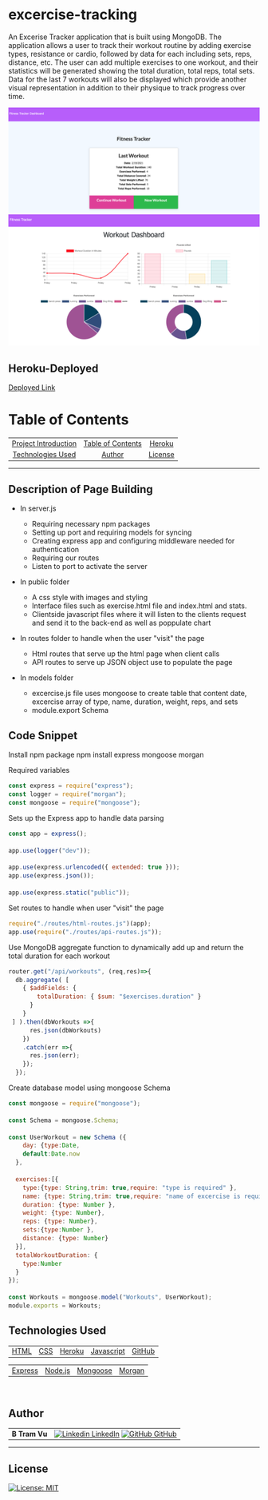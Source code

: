 # excercise-tracking
An Excerise Tracker application that is built using MongoDB. The application allows a user to track their workout routine by adding exercise types, resistance or cardio, followed by data for each including sets, reps, distance, etc. The user can add multiple exercises to one workout, and their statistics will be generated showing the total duration, total reps, total sets. Data for the last 7 workouts will also be displayed which provide another visual representation in addition to their physique to track progress over time.


![Site Picture](./public/lastworkout.png)
![Site Picture](./public/charts.png)


## Heroku-Deployed

[Deployed Link](https://b-workout.herokuapp.com/)  

# Table of Contents 

| |||
|:-:|:-:|:-:|
|[Project Introduction](#excercise-tracking) | [Table of Contents](#table-of-contents) | [Heroku](#heroku-deployed) |  [Description of Page Building](#Description-of-Page-Building)| [Code Snippets](#code-snippet) 
| [Technologies Used](#Technologies-Used) |  [Author](#author) | [License](#License)

---


## Description of Page Building 
* In server.js
   <ul> 
  <li> Requiring necessary npm packages
  <li> Setting up port and requiring models for syncing
  <li> Creating express app and configuring middleware needed for authentication
  <li> Requiring our routes
  <li> Listen to port to activate the server 
  </li>
  </ul>

* In public folder
  <ul> 
  <li> A css style with images and styling
  <li> Interface files such as exercise.html file and index.html and stats.
  <li> Clientside javascript files where it will listen to the clients request and send it to the back-end as well as poppulate chart 
  </li>
   </ul>


* In routes folder to handle when the user "visit" the page
  <ul> 
  <li> Html routes that serve up the html page when client calls
  <li> API routes to serve up JSON object use to populate the page 
  </li>
  </ul>
* In models folder
  <ul> 
  <li> excercise.js file uses mongoose to create table that content date, excercise array of type, name, duration, weight, reps, and sets
  <li> module.export Schema 
  </li> 
  </ul>


## Code Snippet
Install npm package 
npm install express mongoose morgan 

Required variables 
``` Javascript
const express = require("express");
const logger = require("morgan");
const mongoose = require("mongoose");
```

Sets up the Express app to handle data parsing
``` Javascript
const app = express();

app.use(logger("dev"));

app.use(express.urlencoded({ extended: true }));
app.use(express.json());

app.use(express.static("public"));
```

Set routes to handle when user "visit" the page 
``` Javascript
require("./routes/html-routes.js")(app);
app.use(require("./routes/api-routes.js"));
```


Use MongoDB aggregate function to dynamically add up and return the total duration for each workout
``` Javascript 
router.get("/api/workouts", (req,res)=>{
  db.aggregate( [
    { $addFields: {
        totalDuration: { $sum: "$exercises.duration" } 
      }
    }
 ] ).then(dbWorkouts =>{
      res.json(dbWorkouts)
    })
    .catch(err =>{
      res.json(err);
    });
  });
```


Create database model using mongoose Schema 
``` Javascript 
const mongoose = require("mongoose");

const Schema = mongoose.Schema;

const UserWorkout = new Schema ({
    day: {type:Date,
    default:Date.now 
  },

  exercises:[{
    type:{type: String,trim: true,require: "type is required" },
    name: {type: String,trim: true,require: "name of excercise is required" ,
    duration: {type: Number },
    weight: {type: Number},
    reps: {type: Number},
    sets:{type:Number }, 
    distance: {type: Number}
  }],
  totalWorkoutDuration: {
    type:Number 
  }
});

const Workouts = mongoose.model("Workouts", UserWorkout);
module.exports = Workouts;
```
## Technologies Used

||||||
|:-:|:-:|:-:|:-:|:-:|
|[HTML](https://developer.mozilla.org/en-US/docs/Web/HTML) | [CSS](https://developer.mozilla.org/en-US/docs/Web/CSS) | [Heroku](https://heroku.com/) | [Javascript](https://developer.mozilla.org/en-US/docs/Web/JavaScript)  | [GitHub](https://github.com/)

|||||
|:-:|:-:|:-:|:-:|
|[Express](https://expressjs.com/) |[Node.js](https://nodejs.org/en/) | [Mongoose](https://mongoosejs.com/docs/defaults.html) | [Morgan](https://www.npmjs.com/package/morgan)


<br>

## Author

| | |
| --- | --- |
|**B Tram Vu**|[![Linkedin](https://i.stack.imgur.com/gVE0j.png) LinkedIn](https://www.linkedin.com/in/b-tram-vu/) [![GitHub](https://i.stack.imgur.com/tskMh.png) GitHub](https://github.com/vubao2303) | [![Portfolio](https://i.stack.imgur.com/gVE0j.png) Portfolio](https://www.linkedin.com/in/b-tram-vu-866250121/)


---

## License

[![License: MIT](https://img.shields.io/badge/License-MIT-yellow.svg)](https://opensource.org/licenses/MIT)
